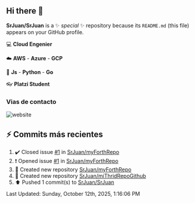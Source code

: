 ## Hi there 👋

**SrJuan/SrJuan** is a ✨ _special_ ✨ repository because its `README.md` (this file) appears on your GitHub profile.


:computer: **Cloud Engenier**

:cloud: **AWS** - **Azure** - **GCP**

:book: **Js** - **Python** - **Go**

:eyeglasses: **Platzi Student**

### Vias de contacto
![website](https://www.linkedin.com/in/juan-urriago)


## :zap: Commits más recientes
<!--RECENT_ACTIVITY:start-->
1. ✔️ Closed issue [#1](https://github.com/SrJuan/myForthRepo/issues/1) in [SrJuan/myForthRepo](https://github.com/SrJuan/myForthRepo)<br>
2. ❗️ Opened issue [#1](https://github.com/SrJuan/myForthRepo/issues/1) in [SrJuan/myForthRepo](https://github.com/SrJuan/myForthRepo)<br>
3. 📔 Created new repository [SrJuan/myForthRepo](https://github.com/SrJuan/myForthRepo)<br>
4. 📔 Created new repository [SrJuan/miThridRepoGithub](https://github.com/SrJuan/miThridRepoGithub)<br>
5. ⬆️ Pushed 1 commit(s) to [SrJuan/SrJuan](https://github.com/SrJuan/SrJuan)<br>
<!--RECENT_ACTIVITY:end-->
<!--RECENT_ACTIVITY:last_update--> 
Last Updated: Sunday, October 12th, 2025, 1:16:06 PM
<!--RECENT_ACTIVITY:last_update_end-->
